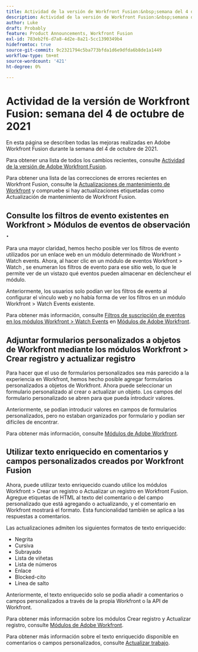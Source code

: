 ```yaml
---
title: Actividad de la versión de Workfront Fusion:&nbsp;semana del 4 de octubre de 2021
description: Actividad de la versión de Workfront Fusion:&nbsp;semana del 4 de octubre de 2021
author: Luke
draft: Probably
feature: Product Announcements, Workfront Fusion
exl-id: 783eb2f6-d7a8-4d2e-8a21-5cc1390349b4
hidefromtoc: true
source-git-commit: 9c2321794c5ba773bfda1d6e9dfda6b8de1a1449
workflow-type: tm+mt
source-wordcount: '421'
ht-degree: 0%

---
```


# Actividad de la versión de Workfront Fusion: semana del 4 de octubre de 2021

En esta página se describen todas las mejoras realizadas en Adobe Workfront Fusion durante la semana del 4 de octubre de 2021.

Para obtener una lista de todos los cambios recientes, consulte [Actividad de la versión de Adobe Workfront Fusion](../../../product-announcements/product-releases/fusion-release-activity/fusion-release-activity.md).

Para obtener una lista de las correcciones de errores recientes en Workfront Fusion, consulte la [Actualizaciones de mantenimiento de Workfront](https://one.workfront.com/s/article/Workfront-Maintenance-Updates-1882317350) y compruebe si hay actualizaciones etiquetadas como Actualización de mantenimiento de Workfront Fusion.

## Consulte los filtros de evento existentes en Workfront > Módulos de eventos de observación .

Para una mayor claridad, hemos hecho posible ver los filtros de evento utilizados por un enlace web en un módulo determinado de Workfront > Watch events. Ahora, al hacer clic en un módulo de eventos Workfront > Watch , se enumeran los filtros de evento para ese sitio web, lo que le permite ver de un vistazo qué eventos pueden almacenar en déclencheur el módulo.

Anteriormente, los usuarios solo podían ver los filtros de evento al configurar el vínculo web y no había forma de ver los filtros en un módulo Workfront > Watch Events existente.

Para obtener más información, consulte [Filtros de suscripción de eventos en los módulos Workfront > Watch Events](../../../workfront-fusion/apps-and-their-modules/workfront-modules.md#event) en [Módulos de Adobe Workfront](../../../workfront-fusion/apps-and-their-modules/workfront-modules.md).

## Adjuntar formularios personalizados a objetos de Workfront mediante los módulos Workfront > Crear registro y actualizar registro

Para hacer que el uso de formularios personalizados sea más parecido a la experiencia en Workfront, hemos hecho posible agregar formularios personalizados a objetos de Workfront. Ahora puede seleccionar un formulario personalizado al crear o actualizar un objeto. Los campos del formulario personalizado se abren para que pueda introducir valores.

Anteriormente, se podían introducir valores en campos de formularios personalizados, pero no estaban organizados por formulario y podían ser difíciles de encontrar.

Para obtener más información, consulte [Módulos de Adobe Workfront](../../../workfront-fusion/apps-and-their-modules/workfront-modules.md).

## Utilizar texto enriquecido en comentarios y campos personalizados creados por Workfront Fusion

Ahora, puede utilizar texto enriquecido cuando utilice los módulos Workfront > Crear un registro o Actualizar un registro en Workfront Fusion. Agregue etiquetas de HTML al texto del comentario o del campo personalizado que está agregando o actualizando, y el comentario en Workfront mostrará el formato. Esta funcionalidad también se aplica a las respuestas a comentarios.

Las actualizaciones admiten los siguientes formatos de texto enriquecido:

* Negrita
* Cursiva
* Subrayado
* Lista de viñetas
* Lista de números
* Enlace
* Blocked-cito
* Línea de salto

Anteriormente, el texto enriquecido solo se podía añadir a comentarios o campos personalizados a través de la propia Workfront o la API de Workfront.

Para obtener más información sobre los módulos Crear registro y Actualizar registro, consulte [Módulos de Adobe Workfront](../../../workfront-fusion/apps-and-their-modules/workfront-modules.md).

Para obtener más información sobre el texto enriquecido disponible en comentarios o campos personalizados, consulte [Actualizar trabajo](../../../workfront-basics/updating-work-items-and-viewing-updates/update-work.md).

